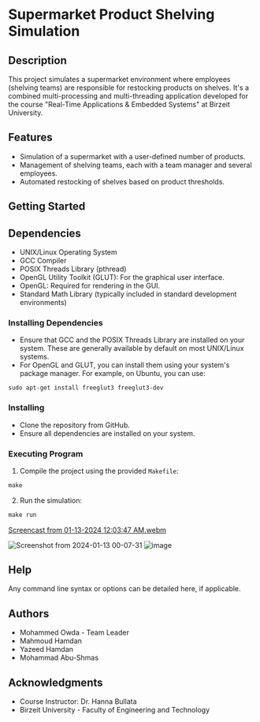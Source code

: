 # Supermarket Product Shelving Simulation

## Description
This project simulates a supermarket environment where employees (shelving teams) are responsible for restocking products on shelves. It's a combined multi-processing and multi-threading application developed for the course "Real-Time Applications & Embedded Systems" at Birzeit University.

## Features
- Simulation of a supermarket with a user-defined number of products.
- Management of shelving teams, each with a team manager and several employees.
- Automated restocking of shelves based on product thresholds.

## Getting Started

## Dependencies
- UNIX/Linux Operating System
- GCC Compiler
- POSIX Threads Library (pthread)
- OpenGL Utility Toolkit (GLUT): For the graphical user interface.
- OpenGL: Required for rendering in the GUI.
- Standard Math Library (typically included in standard development environments)

### Installing Dependencies
- Ensure that GCC and the POSIX Threads Library are installed on your system. These are generally available by default on most UNIX/Linux systems.
- For OpenGL and GLUT, you can install them using your system's package manager. For example, on Ubuntu, you can use:
```shell
sudo apt-get install freeglut3 freeglut3-dev
```
### Installing
- Clone the repository from GitHub.
- Ensure all dependencies are installed on your system.

### Executing Program
1. Compile the project using the provided `Makefile`:
```Makefile
make
```
  
2. Run the simulation:
```Makefile
make run
```





[Screencast from 01-13-2024 12:03:47 AM.webm](https://github.com/M7mdOdeh1/ENCS4330-RealTimeProject-2/assets/111658319/d6a2debb-b7b0-483d-b047-26a528547d4d)

![Screenshot from 2024-01-13 00-07-31](https://github.com/M7mdOdeh1/ENCS4330-RealTimeProject-2/assets/111658319/447d165f-5649-4855-8ea7-86133c1a64bd)
![image](https://github.com/M7mdOdeh1/ENCS4330-RealTimeProject-2/assets/111658319/4bfe8e50-73eb-426c-98d3-5e5c4aa45817)




## Help
Any command line syntax or options can be detailed here, if applicable.

## Authors
- Mohammed Owda - Team Leader
- Mahmoud Hamdan
- Yazeed Hamdan
- Mohammad Abu-Shmas

## Acknowledgments
- Course Instructor: Dr. Hanna Bullata
- Birzeit University - Faculty of Engineering and Technology

